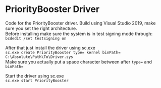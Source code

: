 # PriorityBooster Driver

Code for the PriorityBooster driver. Build using Visual Studio 2019, make sure you set the right architecture.  
Before installing make sure the system is in test signing mode through:  
`bcdedit /set testsigning on`  

After that just install the driver using sc.exe  
`sc.exe create PriorityBooster type= kernel binPath= C:\Absolute\Path\To\Driver.sys`  
Make sure you actually put a space character between after `type=` and `binPath=`  

Start the driver using sc.exe  
`sc.exe start PriorityBooster`  